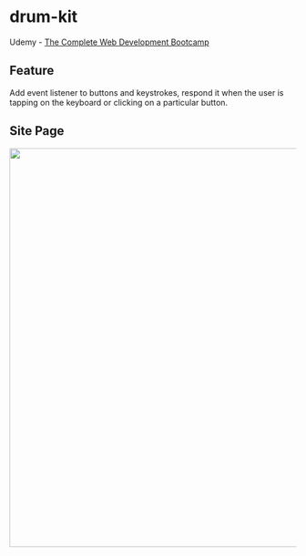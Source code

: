 # drum-kit
Udemy - [The Complete Web Development Bootcamp](https://www.udemy.com/course/the-complete-web-development-bootcamp/)
## Feature
Add event listener to buttons and keystrokes, respond it when the user is tapping on the keyboard or clicking on a particular button.

## Site Page
<img src="https://github.com/swimmingAda/drum-kit/blob/main/Drum%20Kit/images/homepage.jpg" width="700" />
